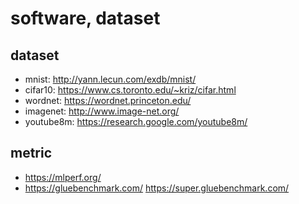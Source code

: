 # software, dataset

## dataset
* mnist: http://yann.lecun.com/exdb/mnist/
* cifar10: https://www.cs.toronto.edu/~kriz/cifar.html
* wordnet: https://wordnet.princeton.edu/
* imagenet: http://www.image-net.org/
* youtube8m: https://research.google.com/youtube8m/

## metric
* https://mlperf.org/
* https://gluebenchmark.com/
  https://super.gluebenchmark.com/
